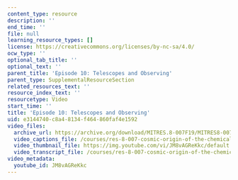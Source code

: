 ```yaml
---
content_type: resource
description: ''
end_time: ''
file: null
learning_resource_types: []
license: https://creativecommons.org/licenses/by-nc-sa/4.0/
ocw_type: ''
optional_tab_title: ''
optional_text: ''
parent_title: 'Episode 10: Telescopes and Observing'
parent_type: SupplementalResourceSection
related_resources_text: ''
resource_index_text: ''
resourcetype: Video
start_time: ''
title: 'Episode 10: Telescopes and Observing'
uid: e3144740-c8a4-8134-f464-860faf4e1592
video_files:
  archive_url: https://archive.org/download/MITRES.8-007F19/MITRES8-007F19_ep10_300k.mp4
  video_captions_file: /courses/res-8-007-cosmic-origin-of-the-chemical-elements-fall-2019/483c995ae9f55537ba1ae661e9963fb6_JM8vAGReKkc.vtt
  video_thumbnail_file: https://img.youtube.com/vi/JM8vAGReKkc/default.jpg
  video_transcript_file: /courses/res-8-007-cosmic-origin-of-the-chemical-elements-fall-2019/d2783a5cf2cdddc993e8cd541b58f98e_JM8vAGReKkc.pdf
video_metadata:
  youtube_id: JM8vAGReKkc
---
```


